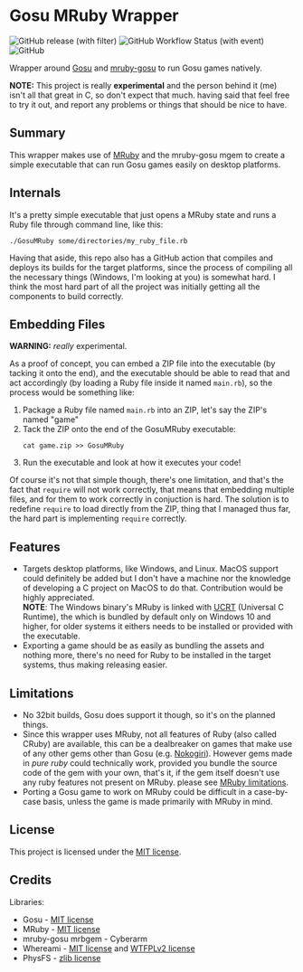 # Gosu MRuby Wrapper

![GitHub release (with filter)](https://img.shields.io/github/v/release/chadowo/gosu-mruby-wrapper?style=flat-square) ![GitHub Workflow Status (with event)](https://img.shields.io/github/actions/workflow/status/chadowo/gosu-mruby-wrapper/build.yml?style=flat-square&logo=github) ![GitHub](https://img.shields.io/github/license/chadowo/gosu-mruby-wrapper?style=flat-square)

Wrapper around [Gosu](https://www.libgosu.org/) and [mruby-gosu](https://github.com/cyberarm/mruby-gosu) to run Gosu games natively.

**NOTE:** This project is really **experimental** and the person behind it (me) isn't
all that great in C, so don't expect that much. having said that feel free
to try it out, and report any problems or things that should be nice to have.

## Summary

This wrapper makes use of [MRuby](https://mruby.org/) and the mruby-gosu mgem to create
a simple executable that can run Gosu games easily on desktop platforms.

## Internals

It's a pretty simple executable that just opens a MRuby state and runs a Ruby
file through command line, like this:

```console
./GosuMRuby some/directories/my_ruby_file.rb
```

Having that aside, this repo also has a GitHub action that compiles  and deploys
its builds for the target platforms, since the process of compiling all the necessary
things (Windows, I'm looking at you) is somewhat hard. I think the most
hard part of all the project was initially getting all the components to build
correctly.

## Embedding Files

**WARNING:** *really* experimental.

As a proof of concept, you can embed a ZIP file into the executable (by tacking it
onto the end), and the executable should be able to read that and act accordingly
(by loading a Ruby file inside it named `main.rb`), so the process would be something
like:

1. Package a Ruby file named `main.rb` into an ZIP, let's say the ZIP's named
   "game"
2. Tack the ZIP onto the end of the GosuMRuby executable:
   ```console
   cat game.zip >> GosuMRuby
   ```
3. Run the executable and look at how it executes your code!

Of course it's not that simple though, there's one limitation, and that's the fact
that `require` will not work correctly, that means that embedding multiple
files, and for them to work correctly in conjuction is hard. The solution
is to redefine `require` to load directly from the ZIP, thing that I managed thus
far, the hard part is implementing `require` correctly.

## Features

- Targets desktop platforms, like Windows, and Linux. MacOS support could
  definitely be added but I don't have a machine nor the knowledge of
  developing a C project on MacOS to do that. Contribution would be highly appreciated.  
  **NOTE**: The Windows binary's MRuby is linked with [UCRT](https://devblogs.microsoft.com/cppblog/introducing-the-universal-crt/) (Universal C Runtime),
            the which is bundled by default only on Windows 10 and higher, for older systems
            it eithers needs to be installed or provided with the executable.
- Exporting a game should be as easily as bundling the assets and nothing
  more, there's no need for Ruby to be installed in the target systems, thus
  making releasing easier.

## Limitations

- No 32bit builds, Gosu does support it though, so it's on the planned things.
- Since this wrapper uses MRuby, not all features of Ruby (also called CRuby)
  are available, this can be a dealbreaker on games that make use of any other gems
  other than Gosu (e.g. [Nokogiri](https://nokogiri.org/index.html)). However gems
  made in *pure ruby* could technically work, provided you bundle the source code
  of the gem with your own, that's it, if the gem itself doesn't use any
  ruby features not present on MRuby. please see [MRuby limitations](https://github.com/mruby/mruby/blob/master/doc/limitations.md).
- Porting a Gosu game to work on MRuby could be difficult in a
  case-by-case basis, unless the game is made primarily with MRuby in mind.

## License

This project is licensed under the [MIT license](https://github.com/Chadowo/gosu-mruby-wrapper/blob/main/LICENSE).

## Credits

Libraries:  
- Gosu - [MIT license](https://github.com/gosu/gosu/blob/master/COPYING)  
- MRuby - [MIT license](https://github.com/mruby/mruby/blob/master/LICENSE)  
- mruby-gosu mrbgem - Cyberarm
- Whereami - [MIT license](https://github.com/gpakosz/whereami/blob/master/LICENSE.MIT) and [WTFPLv2 license](https://github.com/gpakosz/whereami/blob/master/LICENSE.WTFPLv2) 
- PhysFS - [zlib license](https://github.com/icculus/physfs/blob/main/LICENSE.txt)

